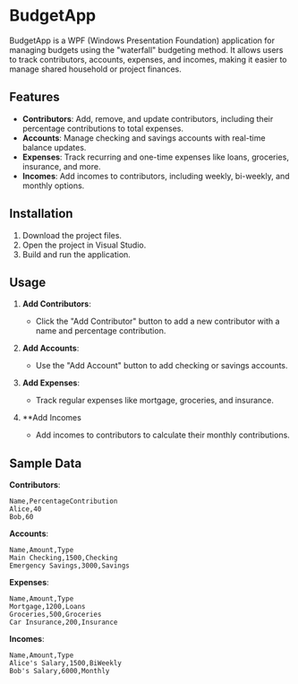 ﻿# BudgetApp

BudgetApp is a WPF (Windows Presentation Foundation) application for managing budgets using the "waterfall" budgeting method. 
It allows users to track contributors, accounts, expenses, and incomes, making it easier to manage shared household or project finances.

## Features

- **Contributors**: Add, remove, and update contributors, including their percentage contributions to total expenses.
- **Accounts**: Manage checking and savings accounts with real-time balance updates.
- **Expenses**: Track recurring and one-time expenses like loans, groceries, insurance, and more.
- **Incomes**: Add incomes to contributors, including weekly, bi-weekly, and monthly options.

## Installation

1. Download the project files.
2. Open the project in Visual Studio.
3. Build and run the application.

## Usage

1. **Add Contributors**:
	- Click the "Add Contributor" button to add a new contributor with a name and percentage contribution.

2. **Add Accounts**:
    - Use the "Add Account" button to add checking or savings accounts.

3. **Add Expenses**:
    - Track regular expenses like mortgage, groceries, and insurance.

4. **Add Incomes
    - Add incomes to contributors to calculate their monthly contributions.

## Sample Data

**Contributors**:
```
Name,PercentageContribution
Alice,40
Bob,60
```

**Accounts**:
```
Name,Amount,Type
Main Checking,1500,Checking
Emergency Savings,3000,Savings
```

**Expenses**:
```
Name,Amount,Type
Mortgage,1200,Loans
Groceries,500,Groceries
Car Insurance,200,Insurance
```

**Incomes**:
```
Name,Amount,Type
Alice's Salary,1500,BiWeekly
Bob's Salary,6000,Monthly
```